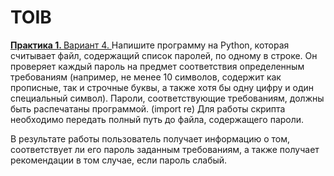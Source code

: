 <h1>TOIB</h1>
<a href="https://github.com/m0xeS/TOIB/blob/main/prac1.py"> <strong>Практика 1. </strong> Вариант 4. </a>
Напишите программу на Python, которая считывает файл, содержащий список паролей, по одному в строке. Он проверяет каждый пароль на предмет соответствия определенным требованиям (например, не менее 10 символов, содержит как прописные, так и строчные буквы, а также хотя бы одну цифру и один специальный символ). Пароли, соответствующие требованиям, должны быть распечатаны программой. (import re)
Для работы скрипта необходимо передать полный путь до файла, содержащего пароли.

В результате работы пользователь получает информацию о том, соответствует ли его пароль заданным требованиям, а также получает рекомендации в том случае, если пароль слабый.
